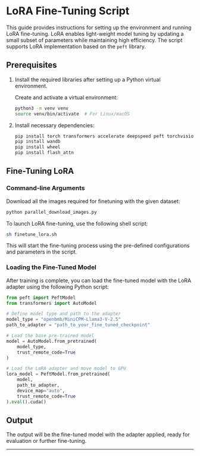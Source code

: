 # LoRA Fine-Tuning Script

This guide provides instructions for setting up the environment and running LoRA fine-tuning. LoRA enables light-weight model tuning by updating a small subset of parameters while maintaining high efficiency. The script supports LoRA implementation based on the `peft` library.

## Prerequisites

1. Install the required libraries after setting up a Python virtual environment.
   
   Create and activate a virtual environment:
   ```bash
   python3 -m venv venv
   source venv/bin/activate  # For Linux/macOS
   ```

2. Install necessary dependencies:
   ```bash
   pip install torch transformers accelerate deepspeed peft torchvision
   pip install wandb
   pip install wheel
   pip install flash_attn
   ```

## Fine-Tuning LoRA

### Command-line Arguments

Download all the images required for finetuning with the given dataset:

```bash
python parallel_download_images.py
```

To launch LoRA fine-tuning, use the following shell script:

```bash
sh finetune_lora.sh
```

This will start the fine-tuning process using the pre-defined configurations and parameters in the script.

### Loading the Fine-Tuned Model

After training is complete, you can load the fine-tuned model with the LoRA adapter using the following Python script:

```python
from peft import PeftModel
from transformers import AutoModel

# Define model type and path to the adapter
model_type = "openbmb/MiniCPM-Llama3-V-2.5"
path_to_adapter = "path_to_your_fine_tuned_checkpoint"

# Load the base pre-trained model
model = AutoModel.from_pretrained(
    model_type,
    trust_remote_code=True
)

# Load the LoRA adapter and move model to GPU
lora_model = PeftModel.from_pretrained(
    model,
    path_to_adapter,
    device_map="auto",
    trust_remote_code=True
).eval().cuda()
```

## Output

The output will be the fine-tuned model with the adapter applied, ready for evaluation or further fine-tuning.

---
